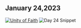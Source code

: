 ## January 24,2023

[![Unity of Faith](https://raw.githubusercontent.com/linusjf/CIAY/main/January/jpgs/Day024.jpg)](https://youtu.be/AERMYgipDU8 "Unity of Faith")
![Day 24 Snippet ](https://raw.githubusercontent.com/linusjf/CIAY/main/January/jpgs/Day24Snippet.jpg)
